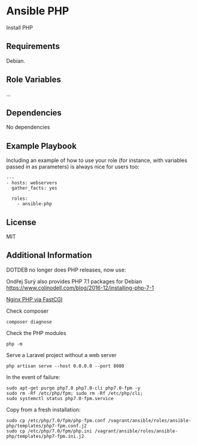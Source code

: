 Ansible PHP
==========

Install PHP

Requirements
------------

Debian.

Role Variables
--------------

...

Dependencies
------------

No dependencies

Example Playbook
----------------

Including an example of how to use your role (for instance, with variables passed in as parameters) is always nice for users too:

    ---
    - hosts: webservers
      gather_facts: yes

      roles:
        - ansible-php

License
-------

MIT

Additional Information
------------------

DOTDEB no longer does PHP releases, now use:

Ondřej Surý also provides PHP 7.1 packages for Debian
https://www.colinodell.com/blog/2016-12/installing-php-7-1

[Nginx PHP via FastCGI](http://wiki.nginx.org/Configuration#PHP_via_FastCGI)

Check composer

    composer diagnose

Check the PHP modules

    php -m

Serve a Laravel project without a web server

    php artisan serve --host 0.0.0.0 --port 8080

In the event of failure:

    sudo apt-get purge php7.0 php7.0-cli php7.0-fpm -y
    sudo rm -Rf /etc/php/fpm; sudo rm -Rf /etc/php/cli;
    sudo systemctl status php7.0-fpm.service

Copy from a fresh installation:

    ﻿sudo cp /etc/php/7.0/fpm/php-fpm.conf /vagrant/ansible/roles/ansible-php/templates/php7-fpm.conf.j2
    ﻿sudo cp /etc/php/7.0/fpm/php.ini /vagrant/ansible/roles/ansible-php/templates/php7-fpm.ini.j2
